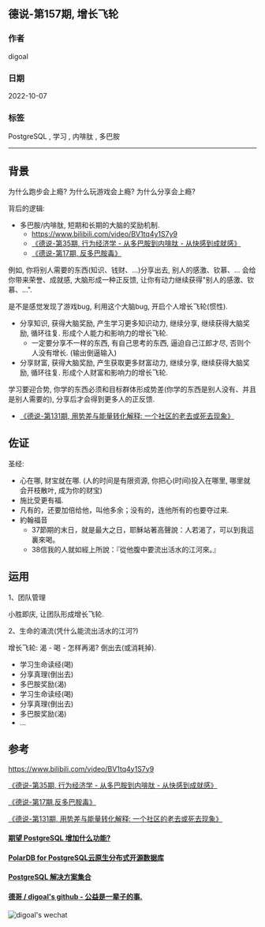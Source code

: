 ## 德说-第157期, 增长飞轮  
  
### 作者  
digoal  
  
### 日期  
2022-10-07  
  
### 标签  
PostgreSQL , 学习 , 内啡肽 , 多巴胺   
  
----  
  
## 背景  
为什么跑步会上瘾? 为什么玩游戏会上瘾? 为什么分享会上瘾?    
  
背后的逻辑:   
- 多巴胺/内啡肽, 短期和长期的大脑的奖励机制.   
    - https://www.bilibili.com/video/BV1tq4y1S7y9  
    - [《德说-第35期, 行为经济学 - 从多巴胺到内啡肽 - 从快感到成就感》](../202109/20210926_02.md)  
    - [《德说-第17期, 反多巴胺毒》](../202108/20210820_01.md)  
  
例如, 你将别人需要的东西(知识、钱财、...)分享出去, 别人的感激、钦慕、... 会给你带来荣誉、成就感, 大脑形成一种正反馈, 让你有动力继续获得"别人的感激、钦慕、...".    
  
是不是感觉发现了游戏bug, 利用这个大脑bug, 开启个人增长飞轮(惯性).   
- 分享知识, 获得大脑奖励, 产生学习更多知识动力, 继续分享, 继续获得大脑奖励, 循环往复. 形成个人能力和影响力的增长飞轮.   
    - 一定要分享不一样的东西, 有自己思考的东西, 逼迫自己江郎才尽, 否则个人没有增长. (输出倒逼输入)    
- 分享财富, 获得大脑奖励, 产生获取更多财富动力, 继续分享, 继续获得大脑奖励, 循环往复. 形成个人财富和影响力的增长飞轮.   
  
学习要迎合势, 你学的东西必须和目标群体形成势差(你学的东西是别人没有、并且是别人需要的), 分享后才会得到更多人的正反馈.    
- [《德说-第131期, 用势差与能量转化解释: 一个社区的老去或死去现象》](../202209/20220903_01.md)    
  
## 佐证  
圣经:    
- 心在哪, 财宝就在哪. (人的时间是有限资源, 你把心(时间)投入在哪里, 哪里就会开枝散叶, 成为你的财宝)  
- 施比受更有福.  
- 凡有的，还要加倍给他，叫他多余；没有的，连他所有的也要夺过来.  
- 約翰福音  
    - 37節期的末日，就是最大之日，耶穌站著高聲說：人若渴了，可以到我這裏來喝。   
    - 38信我的人就如經上所說：『從他腹中要流出活水的江河來。』  
  
## 运用  
1、团队管理  
  
小胜即庆, 让团队形成增长飞轮.   
  
2、生命的涌流(凭什么能流出活水的江河?)  
  
增长飞轮: 渴 - 喝 - 怎样再渴? 倒出去(或消耗掉).   
- 学习生命读经(喝)  
- 分享真理(倒出去)  
- 多巴胺奖励(渴)  
- 学习生命读经(喝)  
- 分享真理(倒出去)  
- 多巴胺奖励(渴)  
- ...  
  
  
## 参考  
https://www.bilibili.com/video/BV1tq4y1S7y9  
  
[《德说-第35期, 行为经济学 - 从多巴胺到内啡肽 - 从快感到成就感》](../202109/20210926_02.md)  
  
[《德说-第17期,反多巴胺毒》](../202108/20210820_01.md)  
  
[《德说-第131期, 用势差与能量转化解释: 一个社区的老去或死去现象》](../202209/20220903_01.md)    
  
  
#### [期望 PostgreSQL 增加什么功能?](https://github.com/digoal/blog/issues/76 "269ac3d1c492e938c0191101c7238216")
  
  
#### [PolarDB for PostgreSQL云原生分布式开源数据库](https://github.com/ApsaraDB/PolarDB-for-PostgreSQL "57258f76c37864c6e6d23383d05714ea")
  
  
#### [PostgreSQL 解决方案集合](https://yq.aliyun.com/topic/118 "40cff096e9ed7122c512b35d8561d9c8")
  
  
#### [德哥 / digoal's github - 公益是一辈子的事.](https://github.com/digoal/blog/blob/master/README.md "22709685feb7cab07d30f30387f0a9ae")
  
  
![digoal's wechat](../pic/digoal_weixin.jpg "f7ad92eeba24523fd47a6e1a0e691b59")
  
